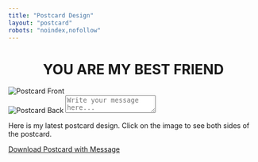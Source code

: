 ```yaml
---
title: "Postcard Design"
layout: "postcard"
robots: "noindex,nofollow"
---
```

<h1 style="text-align:center;">YOU ARE MY BEST FRIEND</h1>
<div class="postcard-container">
  <div class="postcard" id="postcard">
    <img id="front" src="/images/postcard-1.png" alt="Postcard Front" class="front">
    <div class="back-container" id="back-container">
      <img id="back" src="/images/postcard-back.png" alt="Postcard Back" class="back">
      <textarea id="message" placeholder="Write your message here..."></textarea>
    </div>
  </div>
  <p class="intro">
    Here is my latest postcard design. Click on the image to see both sides of the postcard.
  </p>
  <div class="download-links">
    <a href="#" id="download-link">Download Postcard with Message</a>
  </div>
</div>